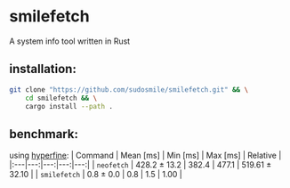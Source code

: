 # smilefetch
A system info tool written in Rust

## installation:
```sh
git clone "https://github.com/sudosmile/smilefetch.git" && \
    cd smilefetch && \
    cargo install --path .
```

## benchmark:

using [hyperfine](https://github.com/sharkdp/hyperfine):
| Command | Mean [ms] | Min [ms] | Max [ms] | Relative |
|:---|---:|---:|---:|---:|
| `neofetch` | 428.2 ± 13.2 | 382.4 | 477.1 | 519.61 ± 32.10 |
| `smilefetch` | 0.8 ± 0.0 | 0.8 | 1.5 | 1.00 |
